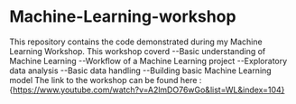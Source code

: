 # Machine-Learning-workshop
This repository contains the code demonstrated during my Machine Learning Workshop.
This workshop coverd
--Basic understanding of Machine Learning
--Workflow of a Machine Learning project
--Exploratory data analysis
--Basic data handling
--Building basic Machine Learning model
The link to the workshop can be found here : 
{https://www.youtube.com/watch?v=A2lmDO76wGo&list=WL&index=104}
